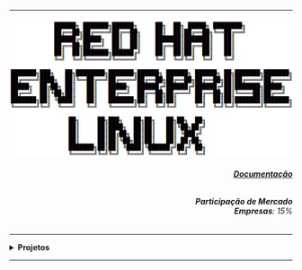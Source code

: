 ----

<div align="Center"> 
<a href="https://github.com/n3urocr45h/RHEL/blob/main/RHEL.jpg"><img src="https://github.com/n3ur0cr45h/RHEL/blob/main/RHEL.jpg"></a>
</div> 

<div align="Right">
<h6>
<strong><a href="https://docs.redhat.com/en/documentation/red_hat_enterprise_linux/9">Documentação</a><strong>
</h6>  
</div>

<div align="Right">
<h6>
<strong>Participação de Mercado</strong>
<br><strong>Empresas</strong>: 15%
</h6>  
</div>

----

<details>
  <summary><b> Projetos </b></summary>
<div align="Center"> 
<br>

  
|  ID  | Título                    | Descrição                                                                        | 
| ---- | ------------------------- | ---------------------------------------------------------------------------------| 
|  01  | Montagem NFS              | Criar um diretório e compartilhar com um Host usando o Network File Share        |
|  02  | Script Simples (RHCSA)    | Criar um Script, mudar para ser executável, e verificar o resultado              |
|  03  | Loops (RHCSA)             | Montar um script de Loop e adicionar no $PATH                                    |
|  04  | Agendamento "at" (RHCSA)  | Validar e testar os comandos / agendamentos com o "at"                           |
|  05  | Tarefa Cron (RHCSA)       | Criar um CronJob e acompanhar através do CronTab                                 |  
|  06  | Job Sistêmico (RHCSA)     | Criar um Job Sistêmico através do "Cron Daily"                                   |  
|  07  | tmpfiles (RHCSA)          | Gerenciamento de Diretórios / Arquivos Temporários                               |  
|  08  | Syslog (RHCSA)            | Verificação de Registros com o Syslog                                            |  
|  09  | Journal (RHCSA)           | Utilização e Configuração do Jornal Sistêmico                                    |  
|  10  | Timedatectl (RHCSA)       | Utilização e Configuração do timedatectl e chrony                                |  
|  11  | Tar (RHCSA)               | Utilização do comando "tar"                                                      |  
|  12  | rsync (RHCSA)             | Utilização do comando "rsync"                                                    |  
|  13  | "nice" e "renice" (RHCSA) | Teste de Agendamento de CPU e Mudança de Prioridades da CPU                      |  
|  14  | SELinux (RHCSA)           | Mudança de Perfis no SELinux                                                     |  

</div> 
</details>

----
